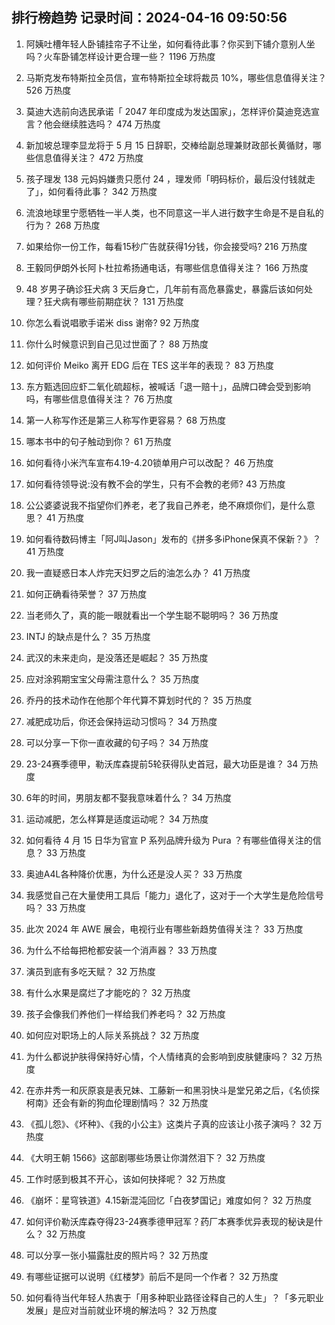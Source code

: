 
## 排行榜趋势 记录时间：2024-04-16 09:50:56
  
  1. 阿姨吐槽年轻人卧铺挂帘子不让坐，如何看待此事？你买到下铺介意别人坐吗？火车卧铺怎样设计更合理一些？ 1196 万热度
    
  2. 马斯克发布特斯拉全员信，宣布特斯拉全球将裁员 10%，哪些信息值得关注？ 526 万热度
    
  3. 莫迪大选前向选民承诺「 2047 年印度成为发达国家」，怎样评价莫迪竞选宣言？他会继续胜选吗？ 474 万热度
    
  4. 新加坡总理李显龙将于 5 月 15 日辞职，交棒给副总理兼财政部长黄循财，哪些信息值得关注？ 472 万热度
    
  5. 孩子理发 138 元妈妈嫌贵只愿付 24 ，理发师「明码标价，最后没付钱就走了」，如何看待此事？ 342 万热度
    
  6. 流浪地球里宁愿牺牲一半人类，也不同意这一半人进行数字生命是不是自私的行为？ 268 万热度
    
  7. 如果给你一份工作，每看15秒广告就获得1分钱，你会接受吗? 216 万热度
    
  8. 王毅同伊朗外长阿卜杜拉希扬通电话，有哪些信息值得关注？ 166 万热度
    
  9. 48 岁男子确诊狂犬病 3 天后身亡，几年前有高危暴露史，暴露后该如何处理？狂犬病有哪些前期症状？ 131 万热度
    
  10. 你怎么看说唱歌手诺米 diss 谢帝? 92 万热度
    
  11. 你什么时候意识到自己见过世面了？ 88 万热度
    
  12. 如何评价 Meiko 离开 EDG 后在 TES 这半年的表现？ 83 万热度
    
  13. 东方甄选回应虾二氧化硫超标，被喊话「退一赔十」，品牌口碑会受到影响吗，有哪些信息值得关注？ 76 万热度
    
  14. 第一人称写作还是第三人称写作更容易？ 68 万热度
    
  15. 哪本书中的句子触动到你？ 61 万热度
    
  16. 如何看待小米汽车宣布4.19-4.20锁单用户可以改配？ 46 万热度
    
  17. 如何看待领导说:没有教不会的学生，只有不会教的老师? 43 万热度
    
  18. 公公婆婆说我不指望你们养老，老了我自己养老，绝不麻烦你们，是什么意思？ 41 万热度
    
  19. 如何看待数码博主「阿J叫Jason」发布的《拼多多iPhone保真不保新？》？ 41 万热度
    
  20. 我一直疑惑日本人炸完天妇罗之后的油怎么办？ 41 万热度
    
  21. 如何正确看待荣誉？ 37 万热度
    
  22. 当老师久了，真的能一眼就看出一个学生聪不聪明吗？ 36 万热度
    
  23. INTJ 的缺点是什么？ 35 万热度
    
  24. 武汉的未来走向，是没落还是崛起？ 35 万热度
    
  25. 应对涂鸦期宝宝父母需注意什么？ 35 万热度
    
  26. 乔丹的技术动作在他那个年代算不算划时代的？ 35 万热度
    
  27. 减肥成功后，你还会保持运动习惯吗？ 34 万热度
    
  28. 可以分享一下你一直收藏的句子吗？ 34 万热度
    
  29. 23-24赛季德甲，勒沃库森提前5轮获得队史首冠，最大功臣是谁？ 34 万热度
    
  30. 6年的时间，男朋友都不娶我意味着什么？ 34 万热度
    
  31. 运动减肥，怎么样算是适度运动呢？ 34 万热度
    
  32. 如何看待 4 月 15 日华为官宣 P 系列品牌升级为 Pura ？有哪些值得关注的信息？ 33 万热度
    
  33. 奥迪A4L各种降价优惠，为什么还是没人买？ 33 万热度
    
  34. 我感觉自己在大量使用工具后「能力」退化了，这对于一个大学生是危险信号吗？ 33 万热度
    
  35. 此次 2024 年 AWE 展会，电视行业有哪些新趋势值得关注？ 33 万热度
    
  36. 为什么不给每把枪都安装一个消声器？ 33 万热度
    
  37. 演员到底有多吃天赋？ 32 万热度
    
  38. 有什么水果是腐烂了才能吃的？ 32 万热度
    
  39. 孩子会像我们养他们一样给我们养老吗？ 32 万热度
    
  40. 如何应对职场上的人际关系挑战？ 32 万热度
    
  41. 为什么都说护肤得保持好心情，个人情绪真的会影响到皮肤健康吗？ 32 万热度
    
  42. 在赤井秀一和灰原哀是表兄妹、工藤新一和黑羽快斗是堂兄弟之后，《名侦探柯南》还会有新的狗血伦理剧情吗？ 32 万热度
    
  43. 《孤儿怨》、《坏种》、《我的小公主》这类片子真的应该让小孩子演吗？ 32 万热度
    
  44. 《大明王朝 1566》这部剧哪些场景让你潸然泪下？ 32 万热度
    
  45. 工作时感到极其不开心，该如何抉择呢？ 32 万热度
    
  46. 《崩坏：星穹铁道》4.15新混沌回忆「白夜梦国记」难度如何？ 32 万热度
    
  47. 如何评价勒沃库森夺得23-24赛季德甲冠军？药厂本赛季优异表现的秘诀是什么？ 32 万热度
    
  48. 可以分享一张小猫露肚皮的照片吗？ 32 万热度
    
  49. 有哪些证据可以说明《红楼梦》前后不是同一个作者？ 32 万热度
    
  50. 如何看待当代年轻人热衷于「用多种职业路径诠释自己的人生」？「多元职业发展」是应对当前就业环境的解法吗？ 32 万热度
    